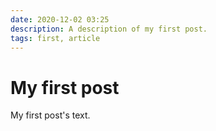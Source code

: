 ```yaml
---
date: 2020-12-02 03:25
description: A description of my first post.
tags: first, article
---
```

# My first post

My first post's text.